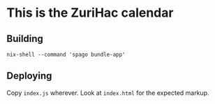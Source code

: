 # This is the ZuriHac calendar

## Building

    nix-shell --command 'spago bundle-app'

## Deploying

Copy `index.js` wherever.  Look at `index.html` for the expected markup.
